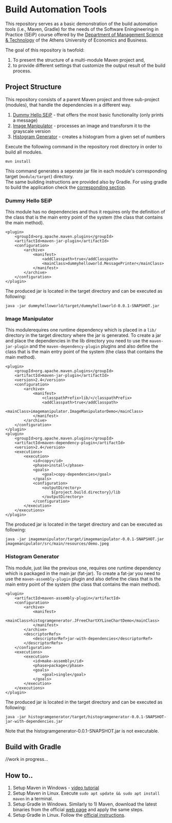# Build Automation Tools
This repository serves as a basic demonstration of the build automation tools (i.e., Maven, Gradle) for the needs of the Software Eningineering in Practice (SEiP) course offered by the [Department of Management Science & Technology](https://www.dept.aueb.gr/en/dmst) of the Athens University of Economics and Business. 

The goal of this repository is twofold:
1) To present the structure of a multi-module Maven project and,
2) to provide different settings that customize the output result of the build process. 

## Project Structure
This repository consists of a parent Maven project and three sub-project (modules), that handle the dependencies in a different way.
1) [Dummy Hello SEiP](dummyhelloworld) - that offers the most basic functionality (only prints a message)
2) [Image Manipulator](histogramgenerator) - processes an image and transforsm it to the grayscale version
3) [Histogram Generator](imagemanipulator) - creates a histogram from a given set of numbers

Execute the following command in the repository root directory in order to build all modules. 
```
mvn install
```
This command generates a seperate jar file in each module's corresponding target (```module/target```) directory.  
The same building instructions are provided also by Gradle. For using gradle to build the application check the [corresponding section](#build-with-gradle). 

### Dummy Hello SEiP
This module has no dependencies and thus it requires only the definition of the class that is the main entry point of the system (the class that contains the main method). 
```
<plugin>
	<groupId>org.apache.maven.plugins</groupId>
	<artifactId>maven-jar-plugin</artifactId>
	<configuration>
		<archive>
			<manifest>
				<addClasspath>true</addClasspath>
				<mainClass>dummyhelloworld.MessagePrinter</mainClass>
			</manifest>
		</archive>
	</configuration>
</plugin>
```

The produced jar is located in the target directory and can be executed as following:
```
java -jar dummyhelloworld/target/dummyhelloworld-0.0.1-SNAPSHOT.jar
```

### Image Manipulator
This modulerequires one runtime dependency which is placed in a ```lib/``` directory in the target directory where the jar is generated. To create a jar and place the dependencies in the lib directory you need to use the ```maven-jar-plugin``` and the ```maven-dependency-plugin``` plugins and also define the class that is the main entry point of the system (the class that contains the main method). 
```
<plugin>
	<groupId>org.apache.maven.plugins</groupId>
	<artifactId>maven-jar-plugin</artifactId>
	<version>2.4</version>
	<configuration>
		<archive>
			<manifest>
				<classpathPrefix>lib/</classpathPrefix>
				<addClasspath>true</addClasspath>
				<mainClass>imagemanipulator.ImageManipulatorDemo</mainClass>
			</manifest>
		</archive>
	</configuration>
</plugin>
<plugin>
	<groupId>org.apache.maven.plugins</groupId>
	<artifactId>maven-dependency-plugin</artifactId>
	<version>2.4</version>
	<executions>
		<execution>
			<id>copy</id>
			<phase>install</phase>
			<goals>
				<goal>copy-dependencies</goal>
			</goals>
			<configuration>
				<outputDirectory>
					${project.build.directory}/lib
				</outputDirectory>
			</configuration>
		</execution>
	</executions>
</plugin>
```
The produced jar is located in the target directory and can be executed as following:
```
java -jar imagemanipulator/target/imagemanipulator-0.0.1-SNAPSHOT.jar imagemanipulator/src/main/resources/demo.jpeg
```

### Histogram Generator
This module, just like the previous one, requires one runtime dependency which is packaged in the main jar (fat-jar). To create a fat-jar you need to use the ```maven-assembly-plugin``` plugin and also define the class that is the main entry point of the system (the class that contains the main method). 
```
<plugin>
	<artifactId>maven-assembly-plugin</artifactId>
	<configuration>
		<archive>
			<manifest>
			  <mainClass>histogramgenerator.JFreeChartXYLineChartDemo</mainClass> 
			</manifest>
		</archive>
		<descriptorRefs>
			<descriptorRef>jar-with-dependencies</descriptorRef>
		</descriptorRefs>
	</configuration>
	<executions>
		<execution>
			<id>make-assembly</id>
			<phase>package</phase>
			<goals>
				<goal>single</goal>
			</goals>
		</execution>
	</executions>
</plugin>
```

The produced jar is located in the target directory and can be executed as following:
```
java -jar histogramgenerator/target/histogramgenerator-0.0.1-SNAPSHOT-jar-with-dependencies.jar
```
Note that the histogramgenerator-0.0.1-SNAPSHOT.jar is not executable. 

## Build with Gradle
//work in progress...

## How to..
1) Setup Maven in Windows - [video tutorial](https://www.youtube.com/watch?v=JhZcaL-QRdQ&feature=youtu.be)
2) Setup Maven in Linux. Execute ```sudo apt update && sudo apt install maven``` in a terminal. 
3) Setup Gradle in Windows. Similarly to 1) Maven, download the latest binaries from the official [web page](https://gradle.org/releases/) and apply the same steps.
4) Setup Gradle in Linux. Follow the [official instructions](https://gradle.org/install/#manually).  

